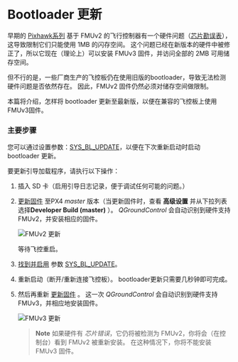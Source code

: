 # Bootloader 更新

早期的 [Pixhawk系列](../flight_controller/pixhawk_series.md#fmu-versions) 基于 FMUv2 的飞行控制器有一个硬件问题（[芯片勘误表](../flight_controller/silicon_errata.md#fmuv2--pixhawk-silicon-errata)），这导致限制它们只能使用 1MB 的闪存空间。 这个问题已经在新版本的硬件中被修正了，所以它现在（理论上）可以安装 FMUv3 固件，并访问全部的 2MB 可用储存空间。

但不行的是，一些厂商生产的飞控板仍在使用旧版的bootloader，导致无法检测硬件问题是否依然存在。 因此，FMUv2 固件仍然必须对储存空间做限制。

本篇将介绍，怎样将 bootloader 更新至最新版，以便在兼容的飞控板上使用FMUv3固件。

### 主要步骤

您可以通过设置参数：[SYS_BL_UPDATE](../advanced_config/parameter_reference.md#SYS_BL_UPDATE)，以便在下次重新启动时启动 bootloader 更新。

要更新引导加载程序，请执行以下操作：

1. 插入 SD 卡（启用引导日志记录，便于调试任何可能的问题。）
2. [更新固件](../config/firmware.md) 至PX4 *master* 版本（当更新固件时，查看 **高级设置** 并从下拉列表选择**Developer Build (master)** ）。 *QGroundControl* 会自动识别到硬件支持 FMUv2，并安装相应的固件。
    
    ![FMUv2 更新](../../assets/qgc/setup/firmware/bootloader_update.jpg)
    
    等待飞控重启。

3. [找到并启用](../advanced_config/parameters.md#parameter-configuration) 参数 [SYS_BL_UPDATE](../advanced_config/parameter_reference.md#SYS_BL_UPDATE)。

4. 重新启动（断开/重新连接飞控板）。 bootloader更新只需要几秒钟即可完成。
5. 然后再重新 [更新固件](../config/firmware.md) 。 这一次 *QGroundControl* 会自动识别到硬件支持 FMUv3，并相应地安装固件。
    
    ![FMUv3 更新](../../assets/qgc/setup/firmware/bootloader_fmu_v3_update.jpg)
    
    > **Note** 如果硬件有 *芯片错误*，它仍将被检测为 FMUv2，你将会（在控制台）看到 FMUv2 被重新安装。 在这种情况下，你将不能安装 FMUv3 固件。